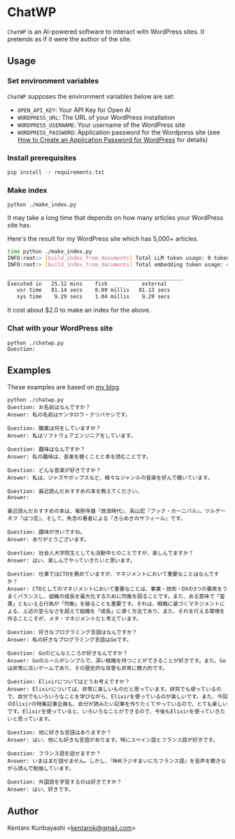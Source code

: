 # ChatWP

`ChatWP` is an AI-powered software to interact with WordPress sites. It pretends as if it were the author of the site.

## Usage

### Set environment variables

`ChatWP` supposes the environment variables below are set:

- `OPEN_API_KEY`: Your API Key for Open AI
- `WORDPRESS_URL`: The URL of your WordPress installation
- `WORDPRESS_USERNAME`: Your username of the WordPress site
- `WORDPRESS_PASSWORD`: Application password for the Wordpress site (see  [How to Create an Application Password for WordPress](https://www.paidmembershipspro.com/create-application-password-wordpress/) for details)

### Install prerequisites

```sh
pip install -r requirements.txt
```

### Make index

```shell
python ./make_index.py
```

It may take a long time that depends on how many articles your WordPress site has.

Here's the result for my WordPress site which has 5,000+ articles.

```sh
time python ./make_index.py
INFO:root:> [build_index_from_documents] Total LLM token usage: 0 tokens
INFO:root:> [build_index_from_documents] Total embedding token usage: 4752468 tokens

________________________________________________________
Executed in   25.12 mins    fish           external
   usr time   81.14 secs    0.09 millis   81.13 secs
   sys time    9.29 secs    1.04 millis    9.29 secs
```

It cost about $2.0 to make an index for the above.

### Chat with your WordPress site

```shell
python ./chatwp.py
Question:
```

## Examples

These examples are based on [my blog](https://kentarokuribayashi.com/).

```
python ./chatwp.py
Question: お名前はなんですか？
Answer: 私の名前はケンタロウ・クリバヤシです。

Question: 職業は何をしていますか？
Answer: 私はソフトウェアエンジニアをしています。

Question: 趣味はなんですか？
Answer: 私の趣味は、音楽を聴くことと本を読むことです。

Question: どんな音楽が好きですか？
Answer: 私は、ジャズやポップスなど、様々なジャンルの音楽を好んで聴いています。

Question: 最近読んだおすすめの本を教えてください。
Answer:

最近読んだおすすめの本は、竜胆寺雄『放浪時代』、高山宏『ブック・カーニバル』、ツルゲーネフ『はつ恋』、そして、失念の著者による『きらめきのサフィール』です。

Question: 趣味が渋いですね。
Answer: ありがとうございます。

Question: 社会人大学院生としても活動中とのことですが、楽しんでますか？
Answer: はい、楽しんでやっていきたいと思います。

Question: 仕事ではCTOを務めていますが、マネジメントにおいて重要なことはなんですか？
Answer: CTOとしてのマネジメントにおいて重要なことは、事業・技術・DXの3つの要素をうまくバランスし、組織の成長を最大化するために均衡を図ることです。また、ある意味で「蛮勇」ともいえる行為が「均衡」を破ることも重要です。それは、戦略に基づくマネジメントによる、上述の至らなさを超えて組織を「成長」に導く方法であり、また、それを行える環境を作ることこそが、メタ・マネジメントだと考えています。

Question: 好きなプログラミング言語はなんですか？
Answer: 私の好きなプログラミング言語はGoです。

Question: Goのどんなところが好きなんですか？
Answer: Goのルールがシンプルで、深い戦略を持つことができることが好きです。また、Goは非常に古いゲームであり、その歴史的な背景も非常に魅力的です。

Question: Elixirについてはどうお考えですか？
Answer: Elixirについては、非常に楽しいものだと思っています。研究でも使っているので、自分でもいろいろなことを学びながら、Elixirを使っているのが楽しいです。また、今回のElixirの特集記事企画も、自分が読みたい記事を作りたくてやっているので、とても楽しいです。Elixirを使っていると、いろいろなことができるので、今後もElixirを使っていきたいと思っています。

Question: 他に好きな言語はありますか？
Answer: はい、他にも好きな言語があります。特にスペイン語とフランス語が好きです。

Question: フランス語を話せますか？
Answer: いまはまだ話せません。しかし、『NHKラジオまいにちフランス語』を音声を聴きながら読んで勉強しています。

Question: 外国語を学習するのは好きですか？
Answer: はい、好きです。
```

## Author

Kentaro Kuribayashi &lt;kentarok@gmail.com&gt;
